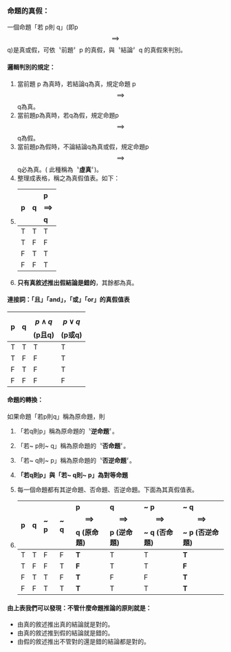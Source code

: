 ### 命題的真假：

一個命題「若 p則 q」\(即p$$\implies$$q\)是真或假，可依〝前題〞p 的真假，與〝結論〞q 的真假來判別。

#### 邏輯判別的規定：

1. 當前題 p 為真時，若結論q為真，規定命題 p$$\implies$$q為真。 
2. 當前題p為真時，若q為假，規定命題p$$\implies$$q為假。
3. 當前題p為假時，不論結論q為真或假，規定命題p$$\implies$$q必為真。\( 此種稱為〝**虛真**〞\)。
4. 整理成表格，稱之為真假值表。如下： 
5. | p | q | p$$\implies$$q |
   | :--- | :--- | :--- |
   | T | T | T |
   | T | F | F |
   | F | T | T |
   | F | F | T |
6. **只有真敘述推出假結論是錯的**，其餘都為真。

#### 連接詞：「且」「and」，「或」「or」的真假值表

| p | q | $$p\wedge q$$ \(p且q\) | $$ p\vee q$$  \(p或q\) |
| :--- | :--- | :--- | :--- |
| T | T | T | T |
| T | F | F | T |
| F | T | F | T |
| F | F | F | F |

#### 命題的轉換：

如果命題「若p則q」稱為原命題，則

1. 「若q則p」稱為原命題的〝**逆命題**〞。
2. 「若~ p則~ q」稱為原命題的〝**否命題**〞。
3. 「若~ q則~ p」稱為原命題的〝**否逆命題**〞。

4. **「若q則p」與「若~ q則~ p」為對等命題**

5. 每一個命題都有其逆命題、否命題、否逆命題。下面為其真假值表。

6. | p | q | ~ p | ~ q | p$$\implies$$q \(原命題\) | q$$\implies$$p \(逆命題\) | ~ p$$\implies$$~ q \(否命題\) | ~ q$$\implies$$~ p \(否逆命題\) |
   | :--- | :--- | :--- | :--- | :--- | :--- | :--- | :--- |
   | T | T | F | F | **T** | T | T | **T** |
   | T | F | F | T | **F** | T | T | **F** |
   | F | T | T | F | **T** | F | F | **T** |
   | F | F | T | T | **T** | T | T | **T** |

#### 由上表我們可以發現：不管什麼命題推論的原則就是：

* 由真的敘述推出真的結論就是對的。
* 由真的敘述推到假的結論就是錯的。
* 由假的敘述推出不管對的還是錯的結論都是對的。



